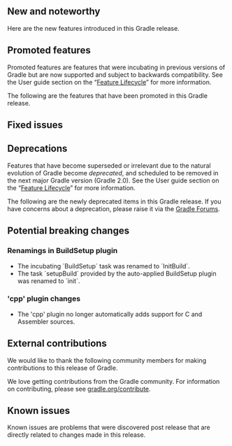 ## New and noteworthy

Here are the new features introduced in this Gradle release.

<!--
### Example new and noteworthy
-->

## Promoted features

Promoted features are features that were incubating in previous versions of Gradle but are now supported and subject to backwards compatibility.
See the User guide section on the “[Feature Lifecycle](userguide/feature_lifecycle.html)” for more information.

The following are the features that have been promoted in this Gradle release.

<!--
### Example promoted
-->

## Fixed issues

## Deprecations

Features that have become superseded or irrelevant due to the natural evolution of Gradle become *deprecated*, and scheduled to be removed
in the next major Gradle version (Gradle 2.0). See the User guide section on the “[Feature Lifecycle](userguide/feature_lifecycle.html)” for more information.

The following are the newly deprecated items in this Gradle release. If you have concerns about a deprecation, please raise it via the [Gradle Forums](http://forums.gradle.org).

<!--
### Example deprecation
-->

## Potential breaking changes

### Renamings in BuildSetup plugin

* The incubating ´BuildSetup´ task was renamed to ´InitBuild´.
* The task ´setupBuild´ provided by the auto-applied BuildSetup plugin was renamed to ´init´.

### 'cpp' plugin changes

* The 'cpp' plugin no longer automatically adds support for C and Assembler sources.

## External contributions

We would like to thank the following community members for making contributions to this release of Gradle.

<!--
* [John Engelman](https://github.com/johnrengelman) - Existence of pom file requires that declared artifacts can be found in the same repository (GRADLE-2034)
-->

We love getting contributions from the Gradle community. For information on contributing, please see [gradle.org/contribute](http://gradle.org/contribute).

## Known issues

Known issues are problems that were discovered post release that are directly related to changes made in this release.
